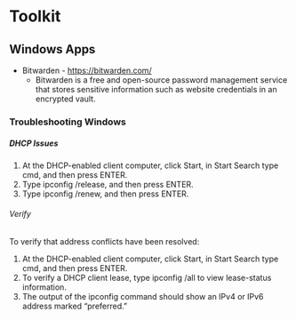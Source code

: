 # Toolkit

## Windows Apps

* Bitwarden - https://bitwarden.com/
  * Bitwarden is a free and open-source password management service that stores sensitive information such as website credentials in an encrypted vault.


### Troubleshooting Windows 
##### DHCP Issues

1. At the DHCP-enabled client computer, click Start, in Start Search type cmd, and then press ENTER.
1. Type ipconfig /release, and then press ENTER.
1. Type ipconfig /renew, and then press ENTER.

###### Verify

To verify that address conflicts have been resolved:
1. At the DHCP-enabled client computer, click Start, in Start Search type cmd, and then press ENTER.
1. To verify a DHCP client lease, type ipconfig /all to view lease-status information.
1. The output of the ipconfig command should show an IPv4 or IPv6 address marked “preferred.”





